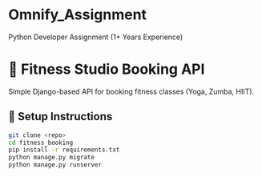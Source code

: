 # Omnify_Assignment
Python Developer Assignment (1+ Years Experience)
# 🧘 Fitness Studio Booking API

Simple Django-based API for booking fitness classes (Yoga, Zumba, HIIT).

## 🔧 Setup Instructions

```bash
git clone <repo>
cd fitness_booking
pip install -r requirements.txt
python manage.py migrate
python manage.py runserver
